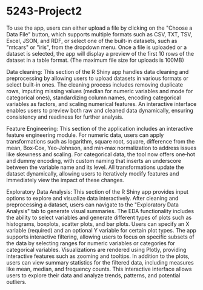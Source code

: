 # 5243-Project2

To use the app, users can either upload a file by clicking on the "Choose a Data File" button, which supports multiple formats such as CSV, TXT, TSV, Excel, JSON, and RDF, or select one of the built-in datasets, such as "mtcars" or "iris", from the dropdown menu. Once a file is uploaded or a dataset is selected, the app will display a preview of the first 10 rows of the dataset in a table format. (The maximum file size for uploads is 100MB)

Data cleaning: This section of the R Shiny app handles data cleaning and preprocessing by allowing users to upload datasets in various formats or select built-in ones. The cleaning process includes removing duplicate rows, imputing missing values (median for numeric variables and mode for categorical ones), standardizing column names, encoding categorical variables as factors, and scaling numerical features. An interactive interface enables users to preview both raw and cleaned data dynamically, ensuring consistency and readiness for further analysis.

Feature Engineering: This section of the application includes an interactive feature engineering module. For numeric data, users can apply transformations such as logarithm, square root, square, difference from the mean, Box‑Cox, Yeo‑Johnson, and min‑max normalization to address issues like skewness and scaling. For categorical data, the tool now offers one‑hot and dummy encoding, with custom naming that inserts an underscore between the variable name and its level. All transformations update the dataset dynamically, allowing users to iteratively modify features and immediately view the impact of these changes.

Exploratory Data Analysis: This section of the R Shiny app provides input options to explore and visualize data interactively. After cleaning and preprocessing a dataset, users can navigate to the "Exploratory Data Analysis" tab to generate visual summaries. The EDA functionality includes the ability to select variables and generate different types of plots such as histograms, boxplots, scatter plots, and bar plots. Users can specify an X variable (required) and an optional Y variable for certain plot types. The app supports interactive filtering, allowing users to focus on specific subsets of the data by selecting ranges for numeric variables or categories for categorical variables. Visualizations are rendered using Plotly, providing interactive features such as zooming and tooltips. In addition to the plots, users can view summary statistics for the filtered data, including measures like mean, median, and frequency counts. This interactive interface allows users to explore their data and analyze trends, patterns, and potential outliers.
